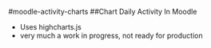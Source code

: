 #moodle-activity-charts
##Chart Daily Activity In Moodle
- Uses highcharts.js
- very much a work in progress, not ready for production
